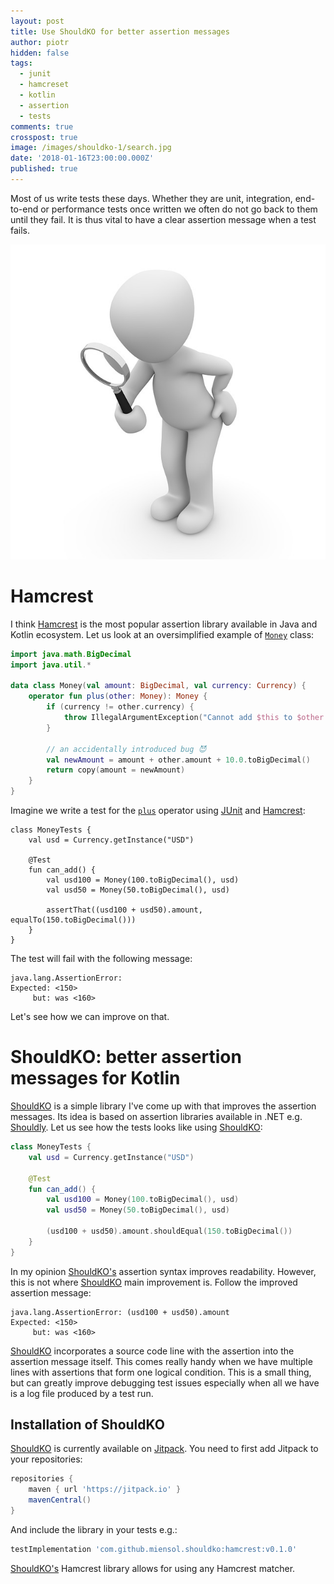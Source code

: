 ```yaml
---
layout: post
title: Use ShouldKO for better assertion messages
author: piotr
hidden: false
tags:
  - junit
  - hamcreset
  - kotlin
  - assertion
  - tests
comments: true
crosspost: true
image: /images/shouldko-1/search.jpg
date: '2018-01-16T23:00:00.000Z'
published: true
---
```



Most of us write tests these days. Whether they are unit, integration, end-to-end or performance tests once written we often do not go back to them until they fail. It is thus vital to have a clear assertion message when a test fails.

![search](/images/shouldko-1/search.jpg)

# Hamcrest 

I think [Hamcrest](http://hamcrest.org/) is the most popular assertion library available in Java and Kotlin ecosystem. Let us look at an oversimplified example of [`Money`](https://martinfowler.com/bliki/ValueObject.html) class:

```kotlin
import java.math.BigDecimal
import java.util.*

data class Money(val amount: BigDecimal, val currency: Currency) {
    operator fun plus(other: Money): Money {
        if (currency != other.currency) {
            throw IllegalArgumentException("Cannot add $this to $other. Currencies must match.")
        }

        // an accidentally introduced bug 😈
        val newAmount = amount + other.amount + 10.0.toBigDecimal()
        return copy(amount = newAmount)
    }
}
```

Imagine we write a test for the [`plus`](https://kotlinlang.org/docs/reference/operator-overloading.html) operator using [JUnit](http://junit.org/junit5/) and [Hamcrest](http://hamcrest.org/):

```
class MoneyTests {
    val usd = Currency.getInstance("USD")

    @Test
    fun can_add() {
        val usd100 = Money(100.toBigDecimal(), usd)
        val usd50 = Money(50.toBigDecimal(), usd)

        assertThat((usd100 + usd50).amount, equalTo(150.toBigDecimal()))
    }
}
```

The test will fail with the following message:

```
java.lang.AssertionError: 
Expected: <150>
     but: was <160>
```

Let's see how we can improve on that.

# ShouldKO: better assertion messages for Kotlin

[ShouldKO](https://github.com/miensol/shouldko) is a simple library I've come up with that improves the assertion messages. Its idea is based on assertion libraries available in .NET e.g. [Shouldly](https://github.com/shouldly/shouldly). Let us see how the tests looks like using [ShouldKO](https://github.com/miensol/shouldko):

```kotlin
class MoneyTests {
    val usd = Currency.getInstance("USD")

    @Test
    fun can_add() {
        val usd100 = Money(100.toBigDecimal(), usd)
        val usd50 = Money(50.toBigDecimal(), usd)

        (usd100 + usd50).amount.shouldEqual(150.toBigDecimal())
    }
}
```

In my opinion [ShouldKO's](https://github.com/miensol/shouldko) assertion syntax improves readability. However, this is not where [ShouldKO](https://github.com/miensol/shouldko) main improvement is. Follow the improved assertion message:

```
java.lang.AssertionError: (usd100 + usd50).amount 
Expected: <150>
     but: was <160>
```

[ShouldKO](https://github.com/miensol/shouldko) incorporates a source code line with the assertion into the assertion message itself. This comes really handy when we have multiple lines with assertions that form one logical condition. This is a small thing, but can greatly improve debugging test issues especially when all we have is a log file produced by a test run.

## Installation of ShouldKO

[ShouldKO](https://github.com/miensol/shouldko) is currently available on [Jitpack](https://jitpack.io/). You need to first add Jitpack to your repositories:

```groovy
repositories {
    maven { url 'https://jitpack.io' }
    mavenCentral()
}
```

And include the library in your tests e.g.:

```groovy
testImplementation 'com.github.miensol.shouldko:hamcrest:v0.1.0'
```

[ShouldKO's](https://github.com/miensol/shouldko) Hamcrest library allows for using any Hamcrest matcher.
